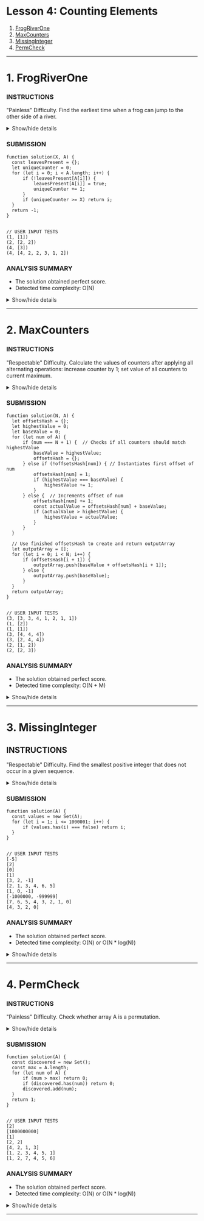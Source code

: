 # Lesson 4: Counting Elements
1. [FrogRiverOne](#1-frogriverone)
1. [MaxCounters](#2-maxcounters)
1. [MissingInteger](#3-missinginteger)
1. [PermCheck](#4-permcheck)

---





# 1. FrogRiverOne

### INSTRUCTIONS

"Painless" Difficulty.
Find the earliest time when a frog can jump to the other side of a river.

<details>
  <summary>Show/hide details</summary>
  ...

  A small frog wants to get to the other side of a river. The frog is initially located on one bank of 
  the river (position 0) and wants to get to the opposite bank (position X+1). Leaves fall from a tree 
  onto the surface of the river.

  You are given an array A consisting of N integers representing the falling leaves. A[K] represents the 
  position where one leaf falls at time K, measured in seconds.

  The goal is to find the earliest time when the frog can jump to the other side of the river. The frog 
  can cross only when leaves appear at every position across the river from 1 to X (that is, we want to 
  find the earliest moment when all the positions from 1 to X are covered by leaves). You may assume 
  that the speed of the current in the river is negligibly small, i.e. the leaves do not change their 
  positions once they fall in the river.

  For example, you are given integer X = 5 and array A such that:
  ```
    A[0] = 1
    A[1] = 3
    A[2] = 1
    A[3] = 4
    A[4] = 2
    A[5] = 3
    A[6] = 5
    A[7] = 4
  ```
  In second 6, a leaf falls into position 5. This is the earliest time when leaves appear in every 
  position across the river.

  Write a function:
  ```
    function solution(X, A);
  ```

  that, given a non-empty array A consisting of N integers and integer X, returns the earliest time 
  when the frog can jump to the other side of the river.

  If the frog is never able to jump to the other side of the river, the function should return −1.

  For example, given X = 5 and array A such that:
  ```
    A[0] = 1
    A[1] = 3
    A[2] = 1
    A[3] = 4
    A[4] = 2
    A[5] = 3
    A[6] = 5
    A[7] = 4
  ```
  the function should return 6, as explained above.

  Write an efficient algorithm for the following assumptions:
  - N and X are integers within the range [1..100,000];
  - each element of array A is an integer within the range [1..X].

  ---
</details>

### SUBMISSION
```
function solution(X, A) {
  const leavesPresent = {};
  let uniqueCounter = 0;
  for (let i = 0; i < A.length; i++) {
      if (!leavesPresent[A[i]]) {
          leavesPresent[A[i]] = true;
          uniqueCounter += 1;
      }
      if (uniqueCounter >= X) return i;
  }
  return -1;
}


// USER INPUT TESTS
(1, [1])
(2, [2, 2])
(4, [3])
(4, [4, 2, 2, 3, 1, 2])
```

### ANALYSIS SUMMARY
+ The solution obtained perfect score.
+ Detected time complexity: O(N)

<details>
  <summary>Show/hide details</summary>
  ...

  **Example tests**
  + example test ✔ OK
    1. 0.068 s

  **Correctness tests**
  + simple test ✔ OK
    1. 0.068 s
  + single element ✔ OK
    1. 0.068 s
    2. 0.068 s
  + frog never across the river ✔ OK
    1. 0.068 s
    2. 0.068 s
    3. 0.068 s
  + 3 random permutation, X = 50 ✔ OK
    1. 0.068 s
  + 5 random permutation, X = 60 ✔ OK
    1. 0.068 s
  + all leaves in the same place ✔ OK
    1. 0.072 s
    2. 0.068 s

  **Performance tests**
  + 6 and 2 random permutations, X = ~5,000 ✔ OK
    1. 0.084 s
    2. 0.080 s
  + arithmetic sequences, X = 5,000 ✔ OK
    1. 0.076 s
  + 10 and 100 random permutation, X = ~10,000 ✔ OK
    1. 0.108 s
    2. 0.104 s
  + permutation tests ✔ OK
    1. 0.112 s
    2. 0.116 s
  + arithmetic sequences, X = 30,000 ✔ OK
    1. 0.096 s

</details>

---





# 2. MaxCounters

### INSTRUCTIONS

"Respectable" Difficulty.
Calculate the values of counters after applying all alternating operations: increase counter by 1; 
set value of all counters to current maximum.

<details>
  <summary>Show/hide details</summary>
  ...

  You are given N counters, initially set to 0, and you have two possible operations on them:
    + increase(X) − counter X is increased by 1,
    + max counter − all counters are set to the maximum value of any counter.

  A non-empty array A of M integers is given. This array represents consecutive operations:
    + if A[K] = X, such that 1 ≤ X ≤ N, then operation K is increase(X),
    + if A[K] = N + 1 then operation K is max counter.

  For example, given integer N = 5 and array A such that:
  ```
    A[0] = 3
    A[1] = 4
    A[2] = 4
    A[3] = 6
    A[4] = 1
    A[5] = 4
    A[6] = 4
  ```
  the values of the counters after each consecutive operation will be:
  ```
    (0, 0, 1, 0, 0)
    (0, 0, 1, 1, 0)
    (0, 0, 1, 2, 0)
    (2, 2, 2, 2, 2)
    (3, 2, 2, 2, 2)
    (3, 2, 2, 3, 2)
    (3, 2, 2, 4, 2)
  ```
  The goal is to calculate the value of every counter after all operations.

  Write a function:
  ```
    function solution(N, A);
  ```

  that, given an integer N and a non-empty array A consisting of M integers, returns a sequence of integers 
  representing the values of the counters.

  Result array should be returned as an array of integers.

  For example, given:
  ```
    A[0] = 3
    A[1] = 4
    A[2] = 4
    A[3] = 6
    A[4] = 1
    A[5] = 4
    A[6] = 4
  ```
  the function should return [3, 2, 2, 4, 2], as explained above.

  Write an efficient algorithm for the following assumptions:
  - N and M are integers within the range [1..100,000];
  - each element of array A is an integer within the range [1..N + 1].

  ---
</details>

### SUBMISSION
```
function solution(N, A) {
  let offsetsHash = {};
  let highestValue = 0;
  let baseValue = 0;
  for (let num of A) {
      if (num === N + 1) {  // Checks if all counters should match highestValue
          baseValue = highestValue;
          offsetsHash = {};
      } else if (!offsetsHash[num]) { // Instantiates first offset of num
          offsetsHash[num] = 1;
          if (highestValue === baseValue) {
              highestValue += 1;
          }
      } else {  // Increments offset of num
          offsetsHash[num] += 1;
          const actualValue = offsetsHash[num] + baseValue;
          if (actualValue > highestValue) {
              highestValue = actualValue;
          }
      }
  }

  // Use finished offsetsHash to create and return outputArray
  let outputArray = [];
  for (let i = 0; i < N; i++) {
      if (offsetsHash[i + 1]) {
          outputArray.push(baseValue + offsetsHash[i + 1]);
      } else {
          outputArray.push(baseValue);
      }
  }
  return outputArray;
}


// USER INPUT TESTS
(3, [3, 3, 4, 1, 2, 1, 1])
(1, [2])
(1, [1])
(3, [4, 4, 4])
(3, [2, 4, 4])
(2, [1, 2])
(2, [2, 3])
```

### ANALYSIS SUMMARY
+ The solution obtained perfect score.
+ Detected time complexity: O(N + M)

<details>
  <summary>Show/hide details</summary>
  ...

  **Example tests**
  + example test ✔ OK
    1. 0.072 s

  **Correctness tests**
  + all max_counter operations ✔ OK
    1. 0.072 s
  + only one counter ✔ OK
    1. 0.072 s
    2. 0.072 s
  + small random test, 6 max_counter operations ✔ OK
    1. 0.072 s
  + small random test, 10 max_counter operations ✔ OK
    1. 0.072 s

  **Performance tests**
  + medium random test, 50 max_counter operations ✔ OK
    1. 0.072 s
  + medium random test, 500 max_counter operations ✔ OK
    1. 0.076 s
  + large random test, 2120 max_counter operations ✔ OK
    1. 0.124 s
  + large random test, 10000 max_counter operations ✔ OK
    1. 0.160 s
  + all max_counter operations ✔ OK
    1. 0.144 s
    2. 0.136 s

</details>

---





# 3. MissingInteger

## INSTRUCTIONS
"Respectable" Difficulty.
Find the smallest positive integer that does not occur in a given sequence.

<details>
  <summary>Show/hide details</summary>
  ...

  This is a demo task.

  Write a function:
  ```
    function solution(A);
  ```
  that, given an array A of N integers, returns the smallest positive integer (greater than 0) that 
  does not occur in A.

  For example, given A = [1, 3, 6, 4, 1, 2], the function should return 5.

  Given A = [1, 2, 3], the function should return 4.

  Given A = [−1, −3], the function should return 1.

  Write an efficient algorithm for the following assumptions:
  - N is an integer within the range [1..100,000];
  - each element of array A is an integer within the range [−1,000,000..1,000,000].

  ---
</details>

### SUBMISSION
```
function solution(A) {
  const values = new Set(A);
  for (let i = 1; i <= 1000001; i++) {
      if (values.has(i) === false) return i;
  }
}


// USER INPUT TESTS
[-5]
[2]
[0]
[1]
[3, 2, -1]
[2, 1, 3, 4, 6, 5]
[1, 0, -1]
[-1000000, -999999]
[7, 6, 5, 4, 3, 2, 1, 0]
[4, 3, 2, 0]
```

### ANALYSIS SUMMARY
+ The solution obtained perfect score.
+ Detected time complexity: O(N) or O(N * log(N))

<details>
  <summary>Show/hide details</summary>
  ...

  **Example tests**
  + first example test ✔ OK
    1. 0.068 s
  + second example test ✔ OK
    1. 0.068 s
  + third example test ✔ OK
    1. 0.068 s

  **Correctness tests**
  + a single element ✔ OK
    1. 0.068 s
    2. 0.068 s
    3. 0.068 s
    4. 0.068 s
  + simple test ✔ OK
    1. 0.068 s
    2. 0.068 s
    3. 0.068 s
  + minimal and maximal values ✔ OK
    1. 0.068 s
    2. 0.068 s
  + shuffled sequence of 0...100 and then 102...200 ✔ OK
    1. 0.072 s
    2. 0.068 s
  + shuffled sequence -100 ... -1 ✔ OK
    1. 0.068 s

  **Performance tests**
  + chaotic sequences length=10005 (with minus) ✔ OK
    1. 0.088 s
    2. 0.092 s
    3. 0.096 s
  + chaotic + sequence 1, 2, ..., 40000 (without minus) ✔ OK
    1. 0.136 s
  + shuffled sequence 1, 2, ..., 100000 (without minus) ✔ OK
    1. 0.144 s
    2. 0.140 s
  + chaotic + many -1, 1, 2, 3 (with minus) ✔ OK
    1. 0.120 s

</details>

---





# 4. PermCheck

### INSTRUCTIONS

"Painless" Difficulty.
Check whether array A is a permutation.

<details>
  <summary>Show/hide details</summary>
  ...

  A non-empty array A consisting of N integers is given.

  A permutation is a sequence containing each element from 1 to N once, and only once.

  For example, array A such that:
  ```
    A[0] = 4
    A[1] = 1
    A[2] = 3
    A[3] = 2
  ```
  is a permutation, but array A such that:
  ```
    A[0] = 4
    A[1] = 1
    A[2] = 3
  ```
  is not a permutation, because value 2 is missing.

  The goal is to check whether array A is a permutation.

  Write a function:
  ```
    function solution(A);
  ```
  that, given an array A, returns 1 if array A is a permutation and 0 if it is not.

  For example, given array A such that:
  ```
    A[0] = 4
    A[1] = 1
    A[2] = 3
    A[3] = 2
  ```
  the function should return 1.

  Given array A such that:
  ```
    A[0] = 4
    A[1] = 1
    A[2] = 3
  ```
  the function should return 0.

  Write an efficient algorithm for the following assumptions:
  - N is an integer within the range [1..100,000];
  - each element of array A is an integer within the range [1..1,000,000,000].

  ---
</details>

### SUBMISSION
```
function solution(A) {
  const discovered = new Set();
  const max = A.length;
  for (let num of A) {
      if (num > max) return 0;
      if (discovered.has(num)) return 0;
      discovered.add(num);
  }
  return 1;
}


// USER INPUT TESTS
[2]
[1000000000]
[1]
[2, 2]
[4, 2, 1, 3]
[1, 2, 3, 4, 5, 1]
[1, 2, 7, 4, 5, 6]
```

### ANALYSIS SUMMARY
+ The solution obtained perfect score.
+ Detected time complexity: O(N) or O(N * log(N))

<details>
  <summary>Show/hide details</summary>
  ...

  **Example tests**
  + the first example test ✔ OK
    1. 0.068 s
  + the second example test ✔ OK
    1. 0.068 s

  **Correctness tests**
  + single element with minimal/maximal value ✔ OK
    1. 0.068 s
    2. 0.068 s
  + single element ✔ OK
    1. 0.068 s
    2. 0.068 s
  + two elements ✔ OK
    1. 0.068 s
    2. 0.068 s
    3. 0.068 s
    4. 0.068 s
  + total sum is correct, but it is not a permutation, N <= 10 ✔ OK
    1. 0.068 s
    2. 0.068 s
    3. 0.068 s
    4. 0.068 s
  + permutation + one element occurs twice, N = ~100 ✔ OK
    1. 0.068 s
    2. 0.068 s
  + permutations of sets like [2..100] for which the anwsers should be false ✔ OK
    1. 0.068 s
    2. 0.072 s
    3. 0.072 s

  **Performance tests**
  + permutation + few elements occur twice, N = ~10,000 ✔ OK
    1. 0.092 s
    2. 0.096 s
  + total sum is correct, but it is not a permutation, N = ~100,000 ✔ OK
    1. 0.104 s
    2. 0.140 s
  + permutation + one element occurs three times, N = ~100,000 ✔ OK
    1. 0.140 s
    2. 0.144 s
  + sequence 1, 2, ..., N, N = ~100,000 ✔ OK
    1. 0.140 s
    2. 0.140 s
  + all the same values, N = ~100,000 ✔ OK
    1. 0.068 s
    2. 0.096 s
    3. 0.068 s
  + all sequences are permutations ✔ OK
    1. 0.068 s
    2. 0.068 s
    3. 0.096 s
    4. 0.140 s
    5. 0.140 s

</details>

---